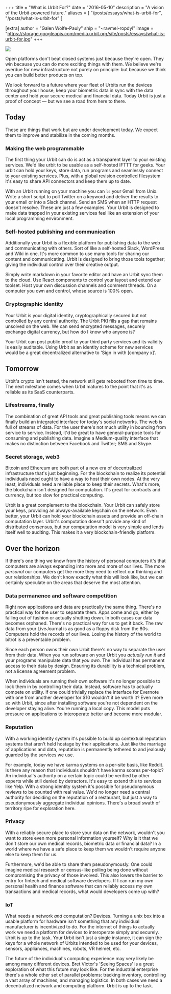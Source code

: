 +++
title = "What is Urbit For?"
date = "2016-05-10"
description = "A vision of the Urbit-powered future."
aliases = [
  "/posts/essays/what-is-urbit-for",
  "/posts/what-is-urbit-for"
]

[extra]
author = "Galen Wolfe-Pauly"
ship = "~ravmel-ropdyl"
image = "https://storage.googleapis.com/media.urbit.org/site/posts/essays/what-is-urbit-for.jpg"
+++

![](https://storage.googleapis.com/media.urbit.org/site/posts/essays/what-is-urbit-for.jpg)

Open platforms don't beat closed systems just because they're open.
They win because you can do more exciting things with them. We
believe we're overdue for new infrastructure not purely on principle:
but because we think you can build better products on top.

We look forward to a future where your fleet of Urbits run the devices
throughout your house, keep your biometric data in sync with the data
center and hold your secure medical and financial data. Today Urbit
is just a proof of concept — but we see a road from here to there.

## Today

These are things that work but are under development today. We expect
them to improve and stabilize in the coming months.

### Making the web programmable

The first thing your Urbit can do is act as a transparent layer to
your existing services. We'd like urbit to be usable as a self-hosted
IFTTT for geeks. Your urbit can hold your keys, store data, run
programs and seamlessly connect to your existing services. Plus, with
a global revision controlled filesystem it's easy to share API
connectors and keep them up to date.

With an Urbit running on your machine you can `ls` your Gmail from
Unix. Write a short script to poll Twitter on a keyword and deliver
the results to your email or into a Slack channel. Send an SMS when
an HTTP request doesn't resolve. These are just a few examples. Your
Urbit is designed to make data trapped in your existing services feel
like an extension of your local programming environment.

### Self-hosted publishing and communication

Additionally your Urbit is a flexible platform for publishing data to
the web and communicating with others. Sort of like a self-hosted
Slack, WordPress and Wiki in one. It's more common to use many tools
for sharing our content and communicating. Urbit is designed to bring
those tools together; giving the individual control over their
creative output.

Simply write markdown in your favorite editor and have an Urbit sync
them to the cloud. Use React components to control your layout and
extend our toolset. Host your own discussion channels and comment
threads. On a computer you own and control, whose source is 100%
open.

### Cryptographic identity

Your Urbit is your digital identity, cryptographically secured but not
controlled by any central authority. The Urbit PKI fills a gap that
remains unsolved on the web. We can send encrypted messages, securely
exchange digital currency, but how do I know who anyone is?

Your Urbit can post public proof to your third party services and its
validity is easily auditable. Using Urbit as an identity scheme for
new services would be a great decentralized alternative to 'Sign in
with [company x]'.

## Tomorrow

Urbit's crypto isn't tested, the network still gets rebooted from time
to time. The next milestone comes when Urbit matures to the point
that it's as reliable as its SaaS counterparts.

### Lifestreams, finally

The combination of great API tools and great publishing tools means we
can finally build an integrated interface for today's social networks.
The web is full of streams of data. For the user there's not much
utility in bouncing from service to service. Instead, it'd be great
to have general-purpose tools for consuming and publishing data.
Imagine a Medium-quality interface that makes no distinction between
Facebook and Twitter; SMS and Skype.

### Secret storage, web3

Bitcoin and Ethereum are both part of a new era of decentralized
infrastructure that's just beginning. For the blockchain to realize
its potential individuals need ought to have a way to host their own
nodes. At the very least, individuals need a reliable place to keep
their secrets. What's more, the blockchain isn't designed for
computation. It's great for contracts and currency, but too slow for
practical computing.

Urbit is a great complement to the blockchain. Your Urbit can safely
store your keys, providing an always-available keychain on the
network. Even better, your Urbit can hold your blockchain assets and
provide an off-chain computation layer. Urbit's computation doesn't
provide any kind of distributed consensus, but our computation model
is very simple and lends itself well to auditing. This makes it a
very blockchain-friendly platform.

## Over the horizon

If there's one thing we know from the history of personal computers
it's that computers are always expanding into more and more of our
lives. The more _personal_ our computers get the more they need to
reflect our thinking and our relationships. We don't know exactly
what this will look like, but we can certainly speculate on the areas
that deserve the most attention.

### Data permanence and software competition

Right now applications and data are practically the same thing.
There's no practical way for the user to separate them. Apps come and
go, either by falling out of fashion or actually shutting down. In
both cases our data becomes orphaned. There's no practical way for us
to get it back. The raw data from your LiveJournal is as good as a
floppy disk from the 80s. Computers hold the records of our lives.
Losing the history of the world to bitrot is a preventable problem.

Since each person owns their own Urbit there's no way to separate the
user from their data. When you run software on your Urbit you
_actually run it_ and your programs manipulate data that _you own_.
The individual has permanent access to their data by design. Ensuring
its durability is a technical problem, not a license agreement
problem.

When individuals are running their own software it's no longer
possible to lock them in by controlling their data. Instead, software
has to actually compete on utility. If one could trivially replace
the interface for Evernote with one from another developer for $10
wouldn't it be worth it? Even more so with Urbit, since after
installing software you're not dependent on the developer staying
alive. You're running a local copy. This model puts pressure on
applications to interoperate better and become more modular.

### Reputation

With a working identity system it's possible to build up contextual
reputation systems that aren't held hostage by their applications.
Just like the marriage of applications and data, reputation is
permanently tethered to and jealously guarded by the services we use.

For example, today we have karma systems on a per-site basis, like
Reddit. Is there any reason that individuals shouldn't have karma
scores per-topic? An individual's authority on a certain topic could
be verified by other experts while still denied by detractors. It's
easy to extend this to services like Yelp. With a strong identity
system it's possible for pseudonymous reviews to be counted with real
value. We'd no longer need a central authority for deciding on the
reputation of a restaurant, but just a way to pseudonymously aggregate
individual opinions. There's a broad swath of territory ripe for
exploration here.

### Privacy

With a reliably secure place to store your data on the network,
wouldn't you want to store even more personal information yourself?
Why is it that we don't store our own medical records, biometric data
or financial data? In a world where we have a safe place to keep them
we wouldn't require anyone else to keep them for us.

Furthermore, we'd be able to share them pseudonymously. One could
imagine medical research or census-like polling being done without
compromising the privacy of those involved. This also lowers the
barrier to entry for fintech and medical software developers. If I
can run my own personal health and finance software that can reliably
access my own transactions and medical records, what would developers
come up with?

### IoT

What needs a network _and_ computation? Devices. Turning a unix box
into a usable platform for hardware isn't something that any
individual manufacturer is incentivized to do. For the internet of
things to actually work we need a platform for devices to interoperate
simply and securely. Urbit is up to the task. Your Urbit isn't just
a single instance, it can sign the keys for a whole network of Urbits
intended to be used for your devices, sensors, appliances, machines,
robots, VR helmet, etc.

The future of the individual's computing experience may very likely be
among many different devices. Bret Victor's 'Seeing Spaces' is a
great exploration of what this future may look like. For the
industrial enterprise there's a whole other set of parallel problems:
tracking inventory, controlling a vast array of machines, and managing
logistics. In both cases we need a decentralized network and
computing platform. Urbit is up to the task.
